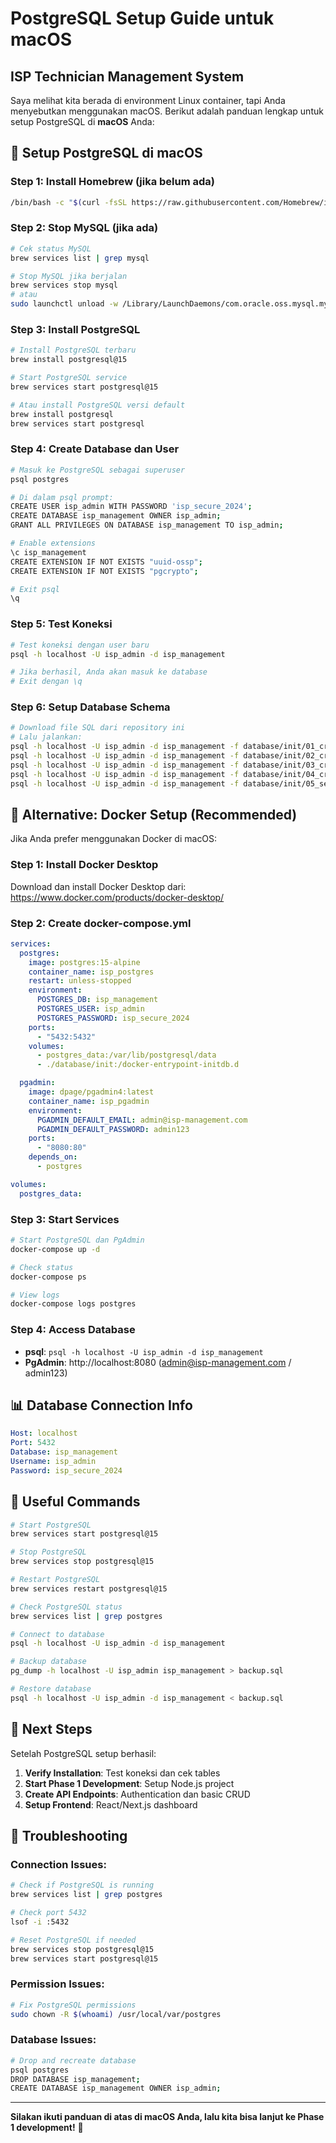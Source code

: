 # PostgreSQL Setup Guide untuk macOS
## ISP Technician Management System

Saya melihat kita berada di environment Linux container, tapi Anda menyebutkan menggunakan macOS. Berikut adalah panduan lengkap untuk setup PostgreSQL di **macOS** Anda:

## 🍎 **Setup PostgreSQL di macOS**

### **Step 1: Install Homebrew (jika belum ada)**
```bash
/bin/bash -c "$(curl -fsSL https://raw.githubusercontent.com/Homebrew/install/HEAD/install.sh)"
```

### **Step 2: Stop MySQL (jika ada)**
```bash
# Cek status MySQL
brew services list | grep mysql

# Stop MySQL jika berjalan
brew services stop mysql
# atau
sudo launchctl unload -w /Library/LaunchDaemons/com.oracle.oss.mysql.mysqld.plist
```

### **Step 3: Install PostgreSQL**
```bash
# Install PostgreSQL terbaru
brew install postgresql@15

# Start PostgreSQL service
brew services start postgresql@15

# Atau install PostgreSQL versi default
brew install postgresql
brew services start postgresql
```

### **Step 4: Create Database dan User**
```bash
# Masuk ke PostgreSQL sebagai superuser
psql postgres

# Di dalam psql prompt:
CREATE USER isp_admin WITH PASSWORD 'isp_secure_2024';
CREATE DATABASE isp_management OWNER isp_admin;
GRANT ALL PRIVILEGES ON DATABASE isp_management TO isp_admin;

# Enable extensions
\c isp_management
CREATE EXTENSION IF NOT EXISTS "uuid-ossp";
CREATE EXTENSION IF NOT EXISTS "pgcrypto";

# Exit psql
\q
```

### **Step 5: Test Koneksi**
```bash
# Test koneksi dengan user baru
psql -h localhost -U isp_admin -d isp_management

# Jika berhasil, Anda akan masuk ke database
# Exit dengan \q
```

### **Step 6: Setup Database Schema**
```bash
# Download file SQL dari repository ini
# Lalu jalankan:
psql -h localhost -U isp_admin -d isp_management -f database/init/01_create_extensions.sql
psql -h localhost -U isp_admin -d isp_management -f database/init/02_create_tables.sql
psql -h localhost -U isp_admin -d isp_management -f database/init/03_create_indexes.sql
psql -h localhost -U isp_admin -d isp_management -f database/init/04_create_triggers.sql
psql -h localhost -U isp_admin -d isp_management -f database/init/05_seed_data.sql
```

## 🐳 **Alternative: Docker Setup (Recommended)**

Jika Anda prefer menggunakan Docker di macOS:

### **Step 1: Install Docker Desktop**
Download dan install Docker Desktop dari: https://www.docker.com/products/docker-desktop/

### **Step 2: Create docker-compose.yml**
```yaml
services:
  postgres:
    image: postgres:15-alpine
    container_name: isp_postgres
    restart: unless-stopped
    environment:
      POSTGRES_DB: isp_management
      POSTGRES_USER: isp_admin
      POSTGRES_PASSWORD: isp_secure_2024
    ports:
      - "5432:5432"
    volumes:
      - postgres_data:/var/lib/postgresql/data
      - ./database/init:/docker-entrypoint-initdb.d

  pgadmin:
    image: dpage/pgadmin4:latest
    container_name: isp_pgadmin
    environment:
      PGADMIN_DEFAULT_EMAIL: admin@isp-management.com
      PGADMIN_DEFAULT_PASSWORD: admin123
    ports:
      - "8080:80"
    depends_on:
      - postgres

volumes:
  postgres_data:
```

### **Step 3: Start Services**
```bash
# Start PostgreSQL dan PgAdmin
docker-compose up -d

# Check status
docker-compose ps

# View logs
docker-compose logs postgres
```

### **Step 4: Access Database**
- **psql**: `psql -h localhost -U isp_admin -d isp_management`
- **PgAdmin**: http://localhost:8080 (admin@isp-management.com / admin123)

## 📊 **Database Connection Info**

```yaml
Host: localhost
Port: 5432
Database: isp_management
Username: isp_admin
Password: isp_secure_2024
```

## 🔧 **Useful Commands**

```bash
# Start PostgreSQL
brew services start postgresql@15

# Stop PostgreSQL
brew services stop postgresql@15

# Restart PostgreSQL
brew services restart postgresql@15

# Check PostgreSQL status
brew services list | grep postgres

# Connect to database
psql -h localhost -U isp_admin -d isp_management

# Backup database
pg_dump -h localhost -U isp_admin isp_management > backup.sql

# Restore database
psql -h localhost -U isp_admin -d isp_management < backup.sql
```

## 🎯 **Next Steps**

Setelah PostgreSQL setup berhasil:

1. **Verify Installation**: Test koneksi dan cek tables
2. **Start Phase 1 Development**: Setup Node.js project
3. **Create API Endpoints**: Authentication dan basic CRUD
4. **Setup Frontend**: React/Next.js dashboard

## 🚨 **Troubleshooting**

### **Connection Issues:**
```bash
# Check if PostgreSQL is running
brew services list | grep postgres

# Check port 5432
lsof -i :5432

# Reset PostgreSQL if needed
brew services stop postgresql@15
brew services start postgresql@15
```

### **Permission Issues:**
```bash
# Fix PostgreSQL permissions
sudo chown -R $(whoami) /usr/local/var/postgres
```

### **Database Issues:**
```bash
# Drop and recreate database
psql postgres
DROP DATABASE isp_management;
CREATE DATABASE isp_management OWNER isp_admin;
```

---

**Silakan ikuti panduan di atas di macOS Anda, lalu kita bisa lanjut ke Phase 1 development!** 🚀